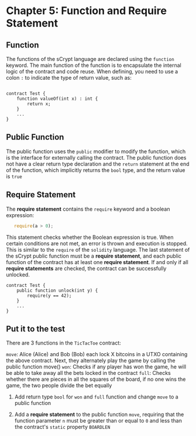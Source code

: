 # Chapter 5: Function and Require Statement


## Function

The functions of the sCrypt language are declared using the `function` keyword. The main function of the function is to encapsulate the internal logic of the contract and code reuse. When defining, you need to use a colon `:` to indicate the type of return value, such as:

```

contract Test {
    function valueOf(int x) : int {
        return x;
    }
    ...
}

```


## Public Function

The public function uses the `public` modifier to modify the function, which is the interface for externally calling the contract. The public function does not have a clear return type declaration and the `return` statement at the end of the function, which implicitly returns the `bool` type, and the return value is `true`

## Require Statement

The **require statement** contains the `require` keyword and a boolean expression:

```javascript
   require(a > 0);
```

This statement checks whether the Boolean expression is true. When certain conditions are not met, an error is thrown and execution is stopped. This is similar to the `require` of the `solidity` language. The last statement of the sCrypt public function must be a **require statement**, and each public function of the contract has at least one **require statement**. If and only if all **require statements** are checked, the contract can be successfully unlocked.

```
contract Test {
    public function unlock(int y) {
        require(y == 42);
    }
    ...
}
```

## Put it to the test

There are 3 functions in the `TicTacToe` contract:

`move`:  Alice (Alice) and Bob (Bob) each lock X bitcoins in a UTXO containing the above contract. Next, they alternately play the game by calling the public function move()
`won`: Checks if any player has won the game, he will be able to take away all the bets locked in the contract
`full`: Checks whether there are pieces in all the squares of the board, if no one wins the game, the two people divide the bet equally

1. Add return type `bool` for `won` and `full` function and change `move` to a public function

2. Add a **require statement** to the public function `move`, requiring that the function parameter `n` must be greater than or equal to `0` and less than the contract's `static` property `BOARDLEN`